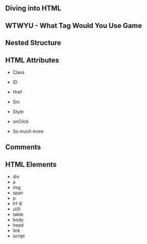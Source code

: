 ## Diving into HTML

## WTWYU - What Tag Would You Use Game

## Nested Structure

## HTML Attributes
- Class
- ID
- Href
- Src
- Style
- onClick

- So much more

## Comments
<!-- This is a comment -->

## HTML Elements
- div
- a
- img
- span
- p
- h1-6
- ul/li
- table
- body
- head
- link
- script

